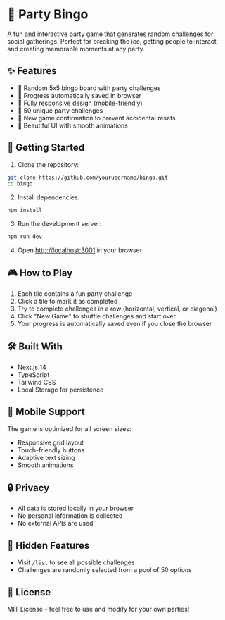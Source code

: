 # 🎉 Party Bingo

A fun and interactive party game that generates random challenges for social gatherings. Perfect for breaking the ice, getting people to interact, and creating memorable moments at any party.

## ✨ Features

- 🎲 Random 5x5 bingo board with party challenges
- 💾 Progress automatically saved in browser
- 📱 Fully responsive design (mobile-friendly)
- 🎯 50 unique party challenges
- 🔄 New game confirmation to prevent accidental resets
- 🎨 Beautiful UI with smooth animations

## 🚀 Getting Started

1. Clone the repository:
```bash
git clone https://github.com/yourusername/bingo.git
cd bingo
```

2. Install dependencies:
```bash
npm install
```

3. Run the development server:
```bash
npm run dev
```

4. Open [http://localhost:3001](http://localhost:3001) in your browser

## 🎮 How to Play

1. Each tile contains a fun party challenge
2. Click a tile to mark it as completed
3. Try to complete challenges in a row (horizontal, vertical, or diagonal)
4. Click "New Game" to shuffle challenges and start over
5. Your progress is automatically saved even if you close the browser

## 🛠️ Built With

- Next.js 14
- TypeScript
- Tailwind CSS
- Local Storage for persistence

## 📱 Mobile Support

The game is optimized for all screen sizes:
- Responsive grid layout
- Touch-friendly buttons
- Adaptive text sizing
- Smooth animations

## 🔒 Privacy

- All data is stored locally in your browser
- No personal information is collected
- No external APIs are used

## 🎯 Hidden Features

- Visit `/list` to see all possible challenges
- Challenges are randomly selected from a pool of 50 options

## 📝 License

MIT License - feel free to use and modify for your own parties!
